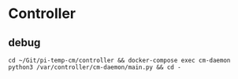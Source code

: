 # Controller

## debug

```
cd ~/Git/pi-temp-cm/controller && docker-compose exec cm-daemon python3 /var/controller/cm-daemon/main.py && cd -
```
